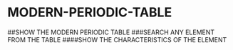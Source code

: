 # MODERN-PERIODIC-TABLE
##SHOW THE MODERN PERIODIC TABLE
###SEARCH ANY ELEMENT FROM THE TABLE
####SHOW THE CHARACTERISTICS OF THE ELEMENT
